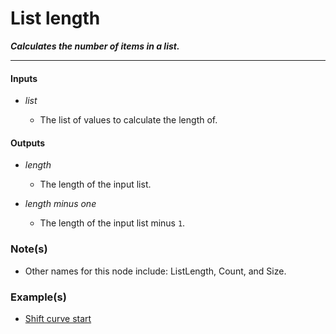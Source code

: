 # List length

**_Calculates the number of items in a list._**

---


#### Inputs

* _list_

  * The list of values to calculate the length of.


#### Outputs

* _length_

  * The length of the input list.

* _length minus one_

  * The length of the input list minus `1`.


### Note(s)

* Other names for this node include: ListLength, Count, and Size.


### Example(s)

* <a href="https://creator.trimble.com/graph?assetURI=whp:defc5672-835b-4cdb-91d0-f9da8727cb37&version=latest" target="_blank">Shift curve start</a>
